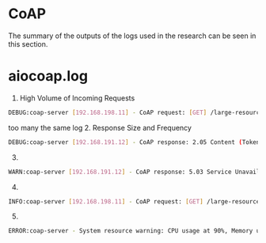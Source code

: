 # CoAP
The summary of the outputs of the logs used in the research can be seen in this section.

# aiocoap.log
1. High Volume of Incoming Requests
```bash
DEBUG:coap-server [192.168.198.11] - CoAP request: [GET] /large-resource Observe: 0 (Token: 0x12345)
```
too many the same log
2. Response Size and Frequency
```bash
DEBUG:coap-server [192.168.191.12] - CoAP response: 2.05 Content (Token: 0x12345, Payload Size: 1024 bytes) Block1: (szx=6/1024, m=1)
```
3. 
```bash
WARN:coap-server [192.168.191.12] - CoAP response: 5.03 Service Unavailable (Token: 0x12345)
```
4. 
```bash
INFO:coap-server [192.168.198.11] - CoAP request: [GET] /large-resource (Token: 0x67890)
```
5. 
```bash
ERROR:coap-server - System resource warning: CPU usage at 90%, Memory usage at 80%
```